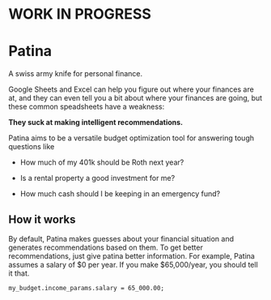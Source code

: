 # WORK IN PROGRESS

# Patina
A swiss army knife for personal finance.

Google Sheets and Excel can help you figure out where your finances are at, and they can even tell you a bit about where your finances are going, but these common speadsheets have a weakness:

**They suck at making intelligent recommendations.**

Patina aims to be a versatile budget optimization tool for answering tough questions like

* How much of my 401k should be Roth next year?

* Is a rental property a good investment for me? 

* How much cash should I be keeping in an emergency fund?

## How it works

By default, Patina makes guesses about your financial situation and generates recommendations based on them. To get better recommendations, just give patina better information. For example, Patina assumes a salary of $0 per year. If you make $65,000/year, you should tell it that.

```
my_budget.income_params.salary = 65_000.00;
```
